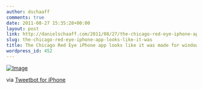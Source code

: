 ```yaml
---
author: dschaaff
comments: true
date: 2011-08-27 15:35:28+00:00
layout: post
link: http://danielschaaff.com/2011/08/27/the-chicago-red-eye-iphone-app-looks-like-it-was/
slug: the-chicago-red-eye-iphone-app-looks-like-it-was
title: The Chicago Red Eye iPhone app looks like it was made for windows phone.
wordpress_id: 452
---
```


[![Image](http://posterous.com/getfile/files.posterous.com/danielschaaff/ijiHfnDflJFDkvABHnhuFiFCgFxwDgpbCGdauutAbIfHBGkGoGtmeleIfDCB/image.jpg.scaled500.jpg)](http://posterous.com/getfile/files.posterous.com/danielschaaff/ijiHfnDflJFDkvABHnhuFiFCgFxwDgpbCGdauutAbIfHBGkGoGtmeleIfDCB/image.jpg.scaled1000.jpg)

  

via [Tweetbot for iPhone](http://tapbots.com/tweetbot)
